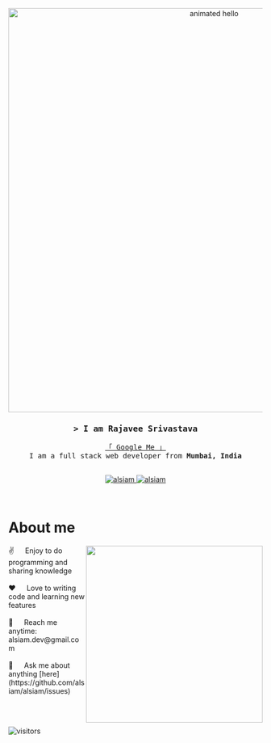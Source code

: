 <!-- Hello -->

<p align="center">
  <img src="https://github.com/Anmol-Baranwal/Cool-GIFs-For-GitHub/assets/74038190/9be4d344-6782-461a-b5a6-32a07bf7b34e" width="800" alt="animated hello">
</p>

<!-- Intro  -->
<h3 align="center">
        <samp>&gt; I am Rajavee Srivastava
        </samp>
</h3>


<p align="center"> 
  <samp>
    <a href="https://www.google.com/search?q=rajavee+srivastava">「 Google Me 」</a>
    <br>
    I am a full stack web developer from <b>Mumbai, India</b>
    <br>
    <br>
  </samp>
</p>

<p align="center">
 <a href="https://www.linkedin.com/in/rajavee-srivastava/" target="_blank">
  <img src="https://img.shields.io/badge/LinkedIn-0077B5?style=for-the-badge&logo=linkedin&logoColor=white" alt="alsiam"/>
 </a>
 <a href="https://dev.to/rajaveesrivastava" target="_blank">
  <img src="https://img.shields.io/badge/dev.to-0A0A0A?style=for-the-badge&logo=dev.to&logoColor=white" alt="alsiam" />
 </a>
</p>
<br />


 # About me 
<p>
  <img align="right" src="https://user-images.githubusercontent.com/74038190/212747903-e9bdf048-2dc8-41f9-b973-0e72ff07bfba.gif" width="350">
 ✌️ &emsp; Enjoy to do programming and sharing knowledge <br/><br/>
 ❤️ &emsp; Love to writing code and learning new features<br/><br/>
 📧 &emsp; Reach me anytime: alsiam.dev@gmail.com<br/><br/>
 💬 &emsp; Ask me about anything [here](https://github.com/alsiam/alsiam/issues)

</p>

<br/>
<br/>

![visitors](https://visitor-badge.glitch.me/badge?page_id=rajavee-srivastava.rajavee-srivastava&left_color=green&right_color=red)
<br/>
